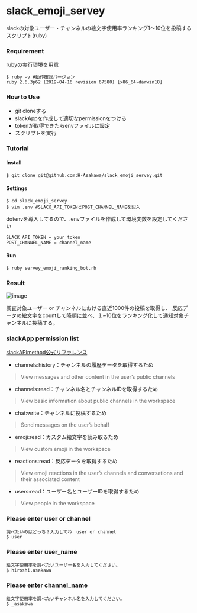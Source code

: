 # slack_emoji_servey
slackの対象ユーザー・チャンネルの絵文字使用率ランキング1〜10位を投稿するスクリプト(ruby)

### Requirement

rubyの実行環境を用意
```
$ ruby -v #動作確認バージョン
ruby 2.6.3p62 (2019-04-16 revision 67580) [x86_64-darwin18]
```

### How to Use
- git cloneする
- slackAppを作成して適切なpermissionをつける
- tokenが取得できたらenvファイルに設定
- スクリプトを実行

### Tutorial

#### Install
```
$ git clone git@github.com:H-Asakawa/slack_emoji_servey.git
```

#### Settings
```
$ cd slack_emoji_servey
$ vim .env #SLACK_API_TOKENとPOST_CHANNEL_NAMEを記入
```

dotenvを導入してるので、.envファイルを作成して環境変数を設定してください
```
SLACK_API_TOKEN = your_token
POST_CHANNEL_NAME = channel_name
```

#### Run
```
$ ruby servey_emoji_ranking_bot.rb 
```

### Result
![image](https://user-images.githubusercontent.com/36877080/74740149-a9c7ad00-529d-11ea-88fd-def719440fd9.png)

調査対象ユーザー or チャンネルにおける直近1000件の投稿を取得し、
反応データの絵文字をcountして降順に並べ、１~10位をランキング化して通知対象チャンネルに投稿する。

### slackApp permission list
[slackAPImethod公式リファレンス](https://api.slack.com/methods)

- channels:history：チャンネルの履歴データを取得するため
> View messages and other content in the user’s public channels

- channels:read：チャンネル名とチャンネルIDを取得するため
> View basic information about public channels in the workspace

- chat:write：チャンネルに投稿するため
> Send messages on the user’s behalf

- emoji:read：カスタム絵文字を読み取るため
> View custom emoji in the workspace

- reactions:read：反応データを取得するため
> View emoji reactions in the user’s channels and conversations and their associated content

- users:read：ユーザー名とユーザーIDを取得するため
> View people in the workspace

### Please enter user or channel
```
調べたいのはどっち？入力してね　user or channel
$ user
```

### Please enter user_name
```
絵文字使用率を調べたいユーザー名を入力してください。
$ hiroshi.asakawa
```

### Please enter channel_name
```
絵文字使用率を調べたいチャンネル名を入力してください。
$ _asakawa
```



